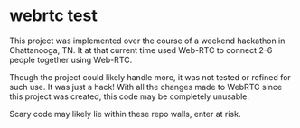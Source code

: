 # webrtc test

This project was implemented over the course of a weekend hackathon in Chattanooga, TN.
It at that current time used Web-RTC to connect 2-6 people together using Web-RTC.

Though the project could likely handle more, it was not tested or refined for such use.
It was just a hack! With all the changes made to WebRTC since this project was created,
this code may be completely unusable.

Scary code may likely lie within these repo walls, enter at risk.
